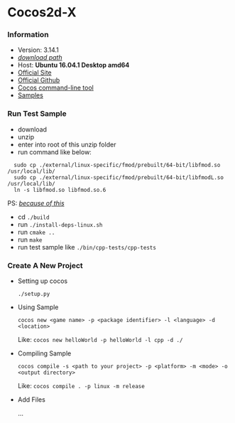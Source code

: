 # Cocos2d-X

### Information
+ Version: 3.14.1
+ [*download path*](http://www.cocos2d-x.org/filedown/cocos2d-x-3.14.1.zip)
+ Host: **Ubuntu 16.04.1 Desktop amd64**
+ [Official Site](http://cocos2d-x.org/)
+ [Official Github](https://github.com/cocos2d/cocos2d-x)
+ [Cocos command-line tool](http://cocos2d-x.org/docs/editors_and_tools/cocosCLTool/)
+ [Samples](https://github.com/cocos2d/cocos2d-x-samples)

### Run Test Sample
+ download
+ unzip
+ enter into root of this unzip folder
+ run command like below:
```
  sudo cp ./external/linux-specific/fmod/prebuilt/64-bit/libfmod.so /usr/local/lib/
  sudo cp ./external/linux-specific/fmod/prebuilt/64-bit/libfmodL.so /usr/local/lib/
  ln -s libfmod.so libfmod.so.6
```
PS: [*because of this*](http://discuss.cocos2d-x.org/t/error-while-building-for-linux-libfmod-so-6/26553)

+ cd `./build`
+ run `./install-deps-linux.sh`
+ run `cmake ..`
+ run `make`
+ run test sample like `./bin/cpp-tests/cpp-tests`

### Create A New Project
+ Setting up cocos
  
  `./setup.py`
  
+ Using Sample

  `cocos new <game name> -p <package identifier> -l <language> -d <location>`
  
  Like: `cocos new helloWorld -p helloWorld -l cpp -d ./`
  
+ Compiling Sample

  `cocos compile -s <path to your project> -p <platform> -m <mode> -o <output directory>`
  
  Like: `cocos compile . -p linux -m release`

+ Add Files

  ...
